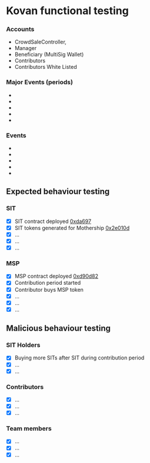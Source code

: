 # Kovan functional testing

### Accounts

* CrowdSaleController, []()
* Manager
* Beneficiary (MultiSig Wallet)
* Contributors
* Contributors White Listed


### Major Events (periods)

*
*
*
*
*

### Events

*
*
*
*
*


## Expected behaviour testing

### SIT
 - [x] SIT contract deployed [0xda697](https://kovan.etherscan.io/tx/0xda697ed8f79f88ca0dbaf3dcbb59e42f88b9283082eff0377ab16bd558c42cbd)
 - [x] SIT tokens generated for Mothership [0x2e010d](https://kovan.etherscan.io/tx/0x2e010de05d4a03abb0c568a7e147f0a492cf39b8abaa450f71f448d3e868e189)
 - [x] ... []()
 - [x] ... []()
 - [x] ... []()

### MSP
 - [x] MSP contract deployed [0xd90d82](0xd90d8282ecf47efabbab65166640f93b2cc723aa7fcf41e7f29fc79f84d3eedc)
 - [x] Contribution period started []()
 - [x] Contributor buys MSP token []()
 - [x] ... []()
 - [x] ... []()
 - [x] ... []()

## Malicious behaviour testing

### SIT Holders
 - [x] Buying more SITs after SIT during contribution period []()
 - [x] ... []()
 - [x] ... []()

### Contributors
 - [x] ... []()
 - [x] ... []()
 - [x] ... []()

### Team members
 - [x] ... []()
 - [x] ... []()
 - [x] ... []()
